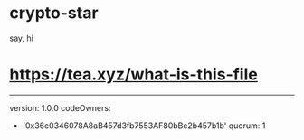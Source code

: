 # crypto-star
say, hi
# https://tea.xyz/what-is-this-file
---
version: 1.0.0
codeOwners:
  - '0x36c0346078A8aB457d3fb7553AF80bBc2b457b1b'
quorum: 1
